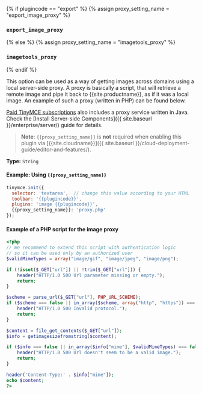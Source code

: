 {% if plugincode == "export" %}
{% assign proxy_setting_name = "export_image_proxy" %}
### `export_image_proxy`
{% else %}
{% assign proxy_setting_name = "imagetools_proxy" %}
### `imagetools_proxy`
{% endif %}

This option can be used as a way of getting images across domains using a local server-side proxy. A proxy is basically a script, that will retrieve a remote image and pipe it back to {{site.productname}}, as if it was a local image. An example of such a proxy (written in PHP) can be found below.

[Paid TinyMCE subscriptions]({{site.pricingpage}}) also includes a proxy service written in Java. Check the [Install Server-side Components]({{ site.baseurl }}/enterprise/server/) guide for details.

> **Note**: `{{proxy_setting_name}}` is **not** required when enabling this plugin via [{{site.cloudname}}]({{ site.baseurl }}/cloud-deployment-guide/editor-and-features/).

**Type:** `String`

#### Example: Using `{{proxy_setting_name}}`

```js
tinymce.init({
  selector: 'textarea',  // change this value according to your HTML
  toolbar: '{{plugincode}}',
  plugins: 'image {{plugincode}}',
  {{proxy_setting_name}}: 'proxy.php'
});
```

#### Example of a PHP script for the image proxy

```php
<?php
// We recommend to extend this script with authentication logic
// so it can be used only by an authorized user
$validMimeTypes = array("image/gif", "image/jpeg", "image/png");

if (!isset($_GET["url"]) || !trim($_GET["url"])) {
    header("HTTP/1.0 500 Url parameter missing or empty.");
    return;
}

$scheme = parse_url($_GET["url"], PHP_URL_SCHEME);
if ($scheme === false || in_array($scheme, array("http", "https")) === false) {
    header("HTTP/1.0 500 Invalid protocol.");
    return;
}

$content = file_get_contents($_GET["url"]);
$info = getimagesizefromstring($content);

if ($info === false || in_array($info["mime"], $validMimeTypes) === false) {
    header("HTTP/1.0 500 Url doesn't seem to be a valid image.");
    return;
}

header('Content-Type:' . $info["mime"]);
echo $content;
?>
```